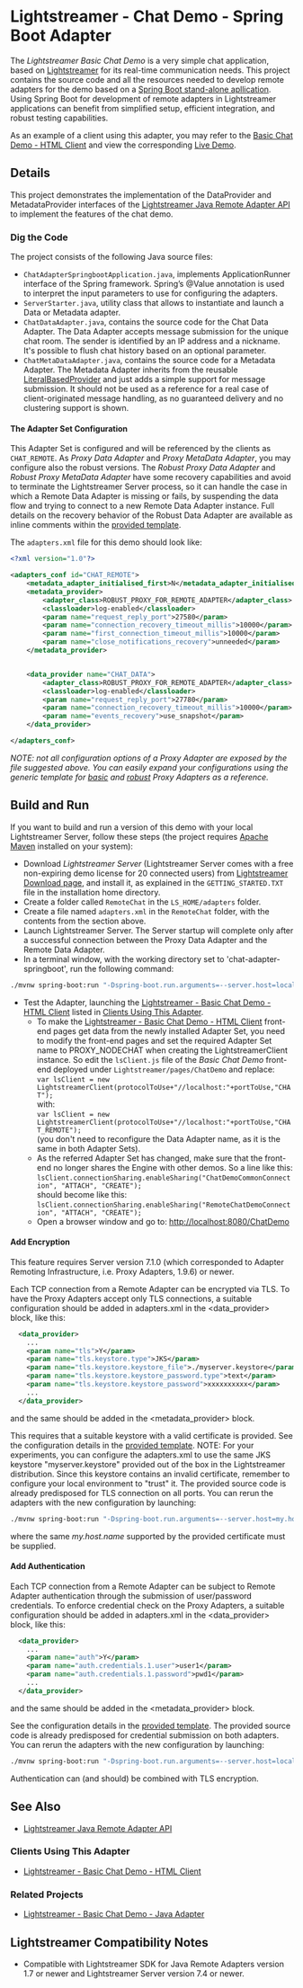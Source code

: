 # Lightstreamer - Chat Demo - Spring Boot Adapter #

The *Lightstreamer Basic Chat Demo* is a very simple chat application, based on [Lightstreamer](http://www.lightstreamer.com) for its real-time communication needs.
This project contains the source code and all the resources needed to develop remote adapters for the demo based on a [Spring Boot stand-alone apllication](https://spring.io/projects/spring-boot#overview).
Using Spring Boot for development of remote adapters in Lightstreamer applications can benefit from simplified setup, efficient integration, and robust testing capabilities.

As an example of a client using this adapter, you may refer to the [Basic Chat Demo - HTML Client](https://github.com/Lightstreamer/Lightstreamer-example-chat-client-javascript) and view the corresponding [Live Demo](http://demos.lightstreamer.com/ChatDemo/).

## Details

This project demonstrates the implementation of the DataProvider and MetadataProvider interfaces of the [Lightstreamer Java Remote Adapter API](https://www.lightstreamer.com/api/ls-adapter-remote/latest/) to implement the features of the chat demo.

### Dig the Code

The project consists of the following Java source files:
 - `ChatAdapterSpringbootApplication.java`, implements ApplicationRunner interface of the Spring framework. Spring’s @Value annotation is used to interpret the input parameters to use for configuring the adapters.
 - `ServerStarter.java`, utility class that allows to instantiate and launch a Data or Metadata adapter.
 - `ChatDataAdapter.java`, contains the source code for the Chat Data Adapter. The Data Adapter accepts message submission for the unique chat room. The sender is identified by an IP address and a nickname.
It's possible to flush chat history based on an optional parameter.
 - `ChatMetaDataAdapter.java`, contains the source code for a Metadata Adapter.
The Metadata Adapter inherits from the reusable [LiteralBasedProvider](https://sdk.lightstreamer.com/ls-adapter-remote/1.7.0/api/com/lightstreamer/adapters/remote/metadata/LiteralBasedProvider.html) and just adds a simple support for message submission. It should not be used as a reference for a real case of client-originated message handling, as no guaranteed delivery and no clustering support is shown.

#### The Adapter Set Configuration
This Adapter Set is configured and will be referenced by the clients as `CHAT_REMOTE`.
As *Proxy Data Adapter* and *Proxy MetaData Adapter*, you may configure also the robust versions.
The *Robust Proxy Data Adapter* and *Robust Proxy MetaData Adapter* have some recovery capabilities and avoid to terminate the Lightstreamer Server process, so it can handle the case in which a Remote Data Adapter is missing or fails, by suspending the data flow and trying to connect to a new Remote Data Adapter instance.
Full details on the recovery behavior of the Robust Data Adapter are available as inline comments within the [provided template](https://lightstreamer.com/docs/ls-ARI/latest/adapter_robust_conf_template/adapters.xml).

The `adapters.xml` file for this demo should look like:

```xml
<?xml version="1.0"?>

<adapters_conf id="CHAT_REMOTE">
    <metadata_adapter_initialised_first>N</metadata_adapter_initialised_first> 
    <metadata_provider>
        <adapter_class>ROBUST_PROXY_FOR_REMOTE_ADAPTER</adapter_class>
        <classloader>log-enabled</classloader>
        <param name="request_reply_port">27580</param>
        <param name="connection_recovery_timeout_millis">10000</param>
        <param name="first_connection_timeout_millis">10000</param>
        <param name="close_notifications_recovery">unneeded</param>
    </metadata_provider>


    <data_provider name="CHAT_DATA">
        <adapter_class>ROBUST_PROXY_FOR_REMOTE_ADAPTER</adapter_class>
        <classloader>log-enabled</classloader>
        <param name="request_reply_port">27780</param>
        <param name="connection_recovery_timeout_millis">10000</param>
        <param name="events_recovery">use_snapshot</param>
    </data_provider>

</adapters_conf>
```

<i>NOTE: not all configuration options of a Proxy Adapter are exposed by the file suggested above.
You can easily expand your configurations using the generic template
for [basic](https://lightstreamer.com/docs/ls-ARI/latest/adapter_conf_template/adapters.xml) and [robust](https://lightstreamer.com/docs/ls-ARI/latest/adapter_robust_conf_template/adapters.xml) Proxy Adapters as a reference.</i>

## Build and Run

If you want to build and run a version of this demo with your local Lightstreamer Server, follow these steps (the project requires [Apache Maven](https://maven.apache.org/) installed on your system):

 - Download *Lightstreamer Server* (Lightstreamer Server comes with a free non-expiring demo license for 20 connected users) from [Lightstreamer Download page](https://lightstreamer.com/download/), and install it, as explained in the `GETTING_STARTED.TXT` file in the installation home directory.
 - Create a folder called `RemoteChat` in the `LS_HOME/adapters` folder.
 - Create a file named `adapters.xml` in the `RemoteChat` folder, with the contents from the section above.
 - Launch Lightstreamer Server. The Server startup will complete only after a successful connection between the Proxy Data Adapter and the Remote Data Adapter.
 - In a terminal window, with the working directory set to 'chat-adapter-springboot', run the following command:
 ```sh 
 ./mvnw spring-boot:run "-Dspring-boot.run.arguments=--server.host=localhost --server.metadata.port=27580 --server.data.port=27780 --server.name=chat"
 ```
 - Test the Adapter, launching the [Lightstreamer - Basic Chat Demo - HTML Client](https://github.com/Lightstreamer/Lightstreamer-example-Chat-client-javascript) listed in [Clients Using This Adapter](https://github.com/Lightstreamer/Lightstreamer-example-Chat-adapter-node#clients-using-this-adapter).
    - To make the [Lightstreamer - Basic Chat Demo - HTML Client](https://github.com/Lightstreamer/Lightstreamer-example-Chat-client-javascript) front-end pages get data from the newly installed Adapter Set, you need to modify the front-end pages and set the required Adapter Set name to PROXY_NODECHAT when creating the LightstreamerClient instance. So edit the `lsClient.js` file of the *Basic Chat Demo* front-end deployed under `Lightstreamer/pages/ChatDemo` and replace:<BR/>
`var lsClient = new LightstreamerClient(protocolToUse+"//localhost:"+portToUse,"CHAT");`<BR/>
with:<BR/>
`var lsClient = new LightstreamerClient(protocolToUse+"//localhost:"+portToUse,"CHAT_REMOTE");`<BR/>
(you don't need to reconfigure the Data Adapter name, as it is the same in both Adapter Sets).
    - As the referred Adapter Set has changed, make sure that the front-end no longer shares the Engine with other demos.
So a line like this:<BR/>
`lsClient.connectionSharing.enableSharing("ChatDemoCommonConnection", "ATTACH", "CREATE");`<BR/>
should become like this:<BR/>
`lsClient.connectionSharing.enableSharing("RemoteChatDemoConnection", "ATTACH", "CREATE");`
    - Open a browser window and go to: [http://localhost:8080/ChatDemo](http://localhost:8080/ChatDemo)

#### Add Encryption

This feature requires Server version 7.1.0 (which corresponded to Adapter Remoting Infrastructure, i.e. Proxy Adapters, 1.9.6) or newer.

Each TCP connection from a Remote Adapter can be encrypted via TLS. To have the Proxy Adapters accept only TLS connections, a suitable configuration should be added in adapters.xml in the <data_provider> block, like this:
```xml
  <data_provider>
    ...
    <param name="tls">Y</param>
    <param name="tls.keystore.type">JKS</param>
    <param name="tls.keystore.keystore_file">./myserver.keystore</param>
    <param name="tls.keystore.keystore_password.type">text</param>
    <param name="tls.keystore.keystore_password">xxxxxxxxxx</param>
    ...
  </data_provider>
```
and the same should be added in the <metadata_provider> block.

This requires that a suitable keystore with a valid certificate is provided. See the configuration details in the [provided template](https://lightstreamer.com/docs/ls-ARI/latest/adapter_robust_conf_template/adapters.xml).
NOTE: For your experiments, you can configure the adapters.xml to use the same JKS keystore "myserver.keystore" provided out of the box in the Lightstreamer distribution. Since this keystore contains an invalid certificate, remember to configure your local environment to "trust" it.
The provided source code is already predisposed for TLS connection on all ports. 
You can rerun the adapters with the new configuration by launching:<BR/>
 ```sh 
 ./mvnw spring-boot:run "-Dspring-boot.run.arguments=--server.host=my.host.name --server.tls=true --server.metadata.port=27580 --server.data.port=27780 --server.name=chat"
 ```
where the same *my.host.name* supported by the provided certificate must be supplied.

#### Add Authentication

Each TCP connection from a Remote Adapter can be subject to Remote Adapter authentication through the submission of user/password credentials. To enforce credential check on the Proxy Adapters, a suitable configuration should be added in adapters.xml in the <data_provider> block, like this:
```xml
  <data_provider>
    ...
    <param name="auth">Y</param>
    <param name="auth.credentials.1.user">user1</param>
    <param name="auth.credentials.1.password">pwd1</param>
    ...
  </data_provider>
```
and the same should be added in the <metadata_provider> block.

See the configuration details in the [provided template](https://lightstreamer.com/docs/ls-ARI/latest/adapter_robust_conf_template/adapters.xml).
The provided source code is already predisposed for credential submission on both adapters.
You can rerun the adapters with the new configuration by launching:<BR/>
 ```sh 
 ./mvnw spring-boot:run "-Dspring-boot.run.arguments=--server.host=localhost --server.metadata.port=27580 --server.data.port=27780 --server.name=chat --server.user=user1 --server.password=pwd1"
 ```
Authentication can (and should) be combined with TLS encryption.

## See Also

*    [Lightstreamer Java Remote Adapter API](https://www.lightstreamer.com/api/ls-adapter-remote/latest/)

### Clients Using This Adapter

*    [Lightstreamer - Basic Chat Demo - HTML Client](https://github.com/Lightstreamer/Lightstreamer-example-Chat-client-javascript)

### Related Projects

*    [Lightstreamer - Basic Chat Demo - Java Adapter](https://github.com/Lightstreamer/Lightstreamer-example-Chat-adapter-java)

## Lightstreamer Compatibility Notes

* Compatible with Lightstreamer SDK for Java Remote Adapters version 1.7 or newer and Lightstreamer Server version 7.4 or newer.
